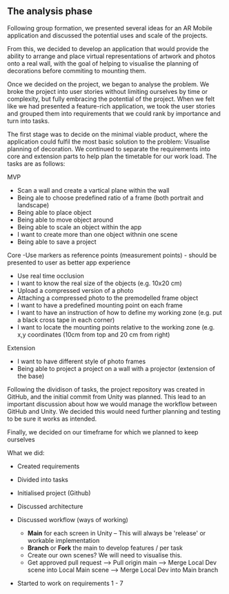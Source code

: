 The analysis phase
-
Following group formation, we presented several ideas for an AR Mobile application and discussed the potential uses and scale of the projects.

From this, we decided to develop an application that would provide the ability to arrange and place virtual representations of artwork and photos onto a real wall, with the goal of helping to visualise the planning of decorations
before commiting to mounting them. 

Once we decided on the project, we began to analyse the problem. We broke the project into user stories without limiting ourselves by time or complexity, but fully embracing the potential of the project. When we felt like we had presented
a feature-rich application, we took the user stories and grouped them into requirements that we could rank by importance and turn into tasks.

The first stage was to decide on the minimal viable product, where the application could fulfil the most basic solution to the problem: Visualise planning of decoration. We continued to separate the requirements into core and extension parts
to help plan the timetable for our work load. The tasks are as follows:

MVP
- Scan a wall and create a vartical plane within the wall
- Being ale to choose predefined ratio of a frame (both portrait and landscape)
- Being able to place object
- Being able to move object around
- Being able to scale an object within the app
- I want to create more than one object withnin one scene
- Being able to save a project

Core
-Use markers as reference points (measurement points) - should be presented to user as better app experience
- Use real time occlusion
- I want to know the real size of the objects (e.g. 10x20 cm)
- Upload a compressed version of a photo
- Attaching a compressed photo to the premodelled frame object
- I want to have a predefined mounting point on each frame
- I want to have an instruction of how to define my working zone (e.g. put a black cross tape in each corner)
- I want to locate the mounting points relative to the working zone (e.g. x,y coordinates (10cm from top and 20 cm from right)

Extension
- I want to have different style of photo frames
- Being able to project a project on a wall with a projector (extension of the base)

Following the dividison of tasks, the project repository was created in GitHub, and the initial commit from Unity was planned. This lead to an important discussion about how we would manage the workflow between GitHub and Unity. We decided
this would need further planning and testing to be sure it works as intended.

Finally, we decided on our timeframe for which we planned to keep ourselves 

What we did:
- Created requirements
- Divided into tasks
- Initialised project (Github)
- Discussed architecture

- Discussed workflow (ways of working)
    - **Main** for each screen in Unity – This will always be 'release' or workable implementation
    - **Branch** or **Fork** the main to develop features / per task
    - Create our own scenes? We will need to visualise this.
    - Get approved pull request --> Pull origin main --> Merge Local Dev scene into Local Main scene --> Merge Local Dev into Main branch
 
- Started to work on requirements 1 - 7
